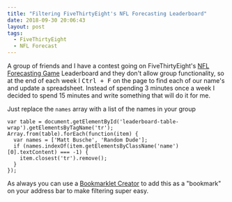 ```yaml
---
title: "Filtering FiveThirtyEight's NFL Forecasting Leaderboard"
date: 2018-09-30 20:06:43
layout: post
tags:
  - FiveThirtyEight
  - NFL Forecast
---
```


A group of friends and I have a contest going on FiveThirtyEight's [NFL Forecasting Game](https://projects.fivethirtyeight.com/2018-nfl-forecasting-game/leaderboard/) Leaderboard and they don't allow group functionality, so at the end of each week I <kbd>Ctrl + F</kbd> on the page to find each of our name's and update a spreadsheet. Instead of spending 3 minutes once a week I decided to spend 15 minutes and write something that will do it for me.

Just replace the `names` array with a list of the names in your group

    var table = document.getElementById('leaderboard-table-wrap').getElementsByTagName('tr');
    Array.from(table).forEach(function(item) {
      var names = ['Matt Busche', 'Random Dude'];
      if (names.indexOf(item.getElementsByClassName('name')[0].textContent) === -1) {
        item.closest('tr').remove();
      }
    });

As always you can use a [Bookmarklet Creator](https://mrcoles.com/bookmarklet/) to add this as a "bookmark" on your address bar to make filtering super easy.
